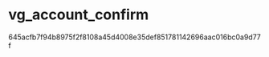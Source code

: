 vg_account_confirm
=================
645acfb7f94b8975f2f8108a45d4008e35def851781142696aac016bc0a9d77f
